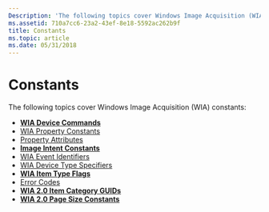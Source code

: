 ```yaml
---
Description: 'The following topics cover Windows Image Acquisition (WIA) constants: WIA Device CommandsWIA Property ConstantsProperty AttributesImage Intent ConstantsWIA Event IdentifiersWIA Device Type SpecifiersWIA Item Type FlagsError CodesWIA 2.0 Item Category GUIDsWIA 2.0 Page Size Constants'
ms.assetid: 710a7cc6-23a2-43ef-8e18-5592ac262b9f
title: Constants
ms.topic: article
ms.date: 05/31/2018
---
```


# Constants

The following topics cover Windows Image Acquisition (WIA) constants:

-   [**WIA Device Commands**](-wia-wia-device-commands.md)
-   [WIA Property Constants](-wia-wia-property-constants.md)
-   [Property Attributes](-wia-property-attributes.md)
-   [**Image Intent Constants**](-wia-imageintentconstants.md)
-   [WIA Event Identifiers](-wia-wia-event-identifiers.md)
-   [WIA Device Type Specifiers](-wia-wia-device-type-specifiers.md)
-   [**WIA Item Type Flags**](-wia-wia-item-type-flags.md)
-   [Error Codes](-wia-error-codes.md)
-   [**WIA 2.0 Item Category GUIDs**](-wia-wia2-itemcategoryguids.md)
-   [**WIA 2.0 Page Size Constants**](-wia-wia2-pagesizeconstants.md)

 

 



